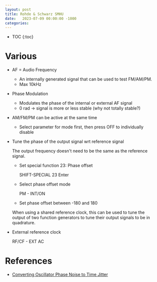 ```yaml
---
layout: post
title: Rohde & Schwarz SMHU
date:   2023-07-09 00:00:00 -1000
categories:
---
```


* TOC
{:toc}

# Various 


*  AF = Audio Frequency

    * An internally generated signal that can be used to test FM/AM/PM.
    * Max 10kHz

* Phase Modulation

    * Modulates the phase of the internal or external AF signal
    * 0 rad -> signal is more or less stable (why not totally stable?)

* AM/FM/PM can be active at the same time

    * Select parameter for mode first, then press OFF to individually disable
    
* Tune the phase of the output signal wrt reference signal

    The output frequency doesn't need to be the same as the reference signal.

    * Set special function 23: Phase offset 

        SHIFT-SPECIAL 23 Enter

    * Select phase offset mode

        PM - INT/ON

    * Set phase offset between -180 and 180

    When using a shared reference clock, this can be used to tune the output
    of two function generators to tune their output signals to be in quadrature.

* External reference clock

    RF/CF - EXT AC


# References


* [Converting Oscillator Phase Noise to Time Jitter](https://www.analog.com/media/en/training-seminars/tutorials/MT-008.pdf)
